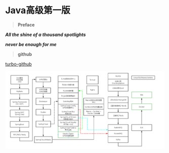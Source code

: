 # Java高级第一版

> **Preface**

***All the shine of a thousand spotlights***

***never be enough for me***



> **github**

[turbo-github](https://github.com/turboYuu/java-advanced-gitbook)



![image-20211207140945509](assest/image-20211207140945509.png)